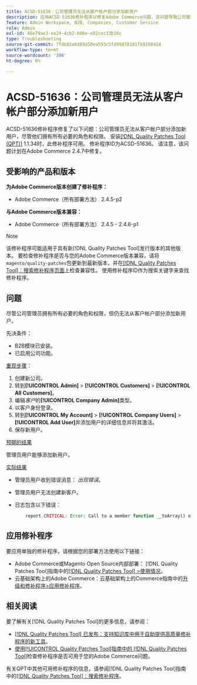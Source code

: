 ```yaml
---
title: ACSD-51636：公司管理员无法从客户帐户部分添加新用户
description: 应用ACSD-51636修补程序以修复Adobe Commerce问题，该问题导致公司管理员无法从客户帐户部分添加新用户，尽管他们拥有所有必要的角色和权限。
feature: Admin Workspace, B2B, Companies, Customer Service
role: Admin
exl-id: 46e79ae3-ea24-4cb2-b06e-e82cec33b16c
type: Troubleshooting
source-git-commit: 7fdb02a6d89d50ea593c5fd99d78101f89198424
workflow-type: tm+mt
source-wordcount: '398'
ht-degree: 0%

---
```


# ACSD-51636：公司管理员无法从客户帐户部分添加新用户

ACSD-51636修补程序修复了以下问题：公司管理员无法从客户帐户部分添加新用户，尽管他们拥有所有必要的角色和权限。 安装[[!DNL Quality Patches Tool (QPT)]](https://experienceleague.adobe.com/en/docs/commerce-operations/tools/quality-patches-tool/quality-patches-tool-to-self-serve-quality-patches) 1.1.34时，此修补程序可用。 修补程序ID为ACSD-51636。 请注意，该问题计划在Adobe Commerce 2.4.7中修复。

## 受影响的产品和版本

**为Adobe Commerce版本创建了修补程序：**

* Adobe Commerce（所有部署方法） 2.4.5-p2

**与Adobe Commerce版本兼容：**

* Adobe Commerce（所有部署方法） 2.4.5 - 2.4.6-p1

>[!NOTE]
>
>该修补程序可能适用于具有新[!DNL Quality Patches Tool]发行版本的其他版本。 要检查修补程序是否与您的Adobe Commerce版本兼容，请将`magento/quality-patches`包更新到最新版本，并在[[!DNL Quality Patches Tool]：搜索修补程序页面](https://experienceleague.adobe.com/tools/commerce-quality-patches/index.html)上检查兼容性。 使用修补程序ID作为搜索关键字来查找修补程序。

## 问题

尽管公司管理员拥有所有必要的角色和权限，但仍无法从客户帐户部分添加新用户。

先决条件：

* B2B模块已安装。
* 已启用公司功能。

<u>重现步骤</u>：

1. 创建新公司。
1. 转到&#x200B;**[!UICONTROL Admin]** > **[!UICONTROL Customers]** > **[!UICONTROL All Customers]**。
1. 编辑&#x200B;*客户*&#x200B;的&#x200B;**[!UICONTROL Company Admin]**&#x200B;类型。
1. 以客户身份登录。
1. 转到&#x200B;**[!UICONTROL My Account]** > **[!UICONTROL Company Users]** > **[!UICONTROL Add User]**&#x200B;并添加用户的详细信息并将其激活。
1. 保存新用户。

<u>预期的结果</u>

管理员用户能够添加新用户。

<u>实际结果</u>

* 管理员用户收到错误消息： *出现错误*。
* 管理员用户无法创建新客户。
* 日志包含以下错误：

  ```PHP
      report.CRITICAL: Error: Call to a member function __toArray() on null in app/code/Magento/LoginAsCustomerLogging/Observer/LogSaveCustomerObserver.php:123
  ```

## 应用修补程序

要应用单独的修补程序，请根据您的部署方法使用以下链接：

* Adobe Commerce或Magento Open Source内部部署： [!DNL Quality Patches Tool]指南中的[[!DNL Quality Patches Tool] >使用情况](/help/tools/quality-patches-tool/usage.md)。
* 云基础架构上的Adobe Commerce：云基础架构上的Commerce指南中的[升级和修补程序>应用修补程序](https://experienceleague.adobe.com/docs/commerce-cloud-service/user-guide/develop/upgrade/apply-patches.html)。

## 相关阅读

要了解有关[!DNL Quality Patches Tool]的更多信息，请参阅：

* [[!DNL Quality Patches Tool] 已发布：支持知识库中用于自助提供高质量修补程序的新工具](https://experienceleague.adobe.com/en/docs/commerce-operations/tools/quality-patches-tool/quality-patches-tool-to-self-serve-quality-patches)。
* [使用[!UICONTROL Quality Patches Tool]指南中的 [!DNL Quality Patches Tool]](/help/tools/quality-patches-tool/patches-available-in-qpt/check-patch-for-magento-issue-with-magento-quality-patches.md)检查修补程序是否可用于您的Adobe Commerce问题。


有关QPT中其他可用修补程序的信息，请参阅[!DNL Quality Patches Tool]指南中的[[!DNL Quality Patches Tool]：搜索修补程序](<https://experienceleague.adobe.com/tools/commerce-quality-patches/index.html>)。
